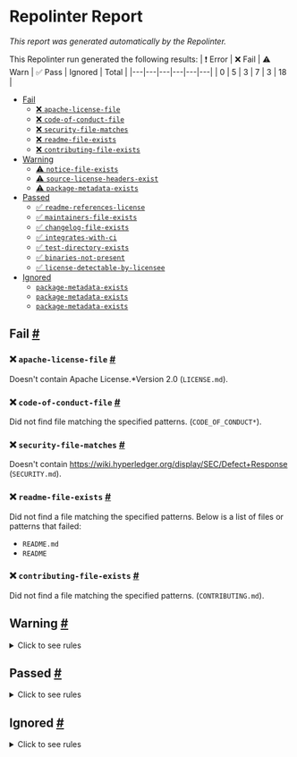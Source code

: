 # Repolinter Report

*This report was generated automatically by the Repolinter.*

This Repolinter run generated the following results:
| ❗  Error | ❌  Fail | ⚠️  Warn | ✅  Pass | Ignored | Total |
|---|---|---|---|---|---|
| 0 | 5 | 3 | 7 | 3 | 18 |

- [Fail](#user-content-fail)
  - [❌ `apache-license-file`](#user-content--apache-license-file)
  - [❌ `code-of-conduct-file`](#user-content--code-of-conduct-file)
  - [❌ `security-file-matches`](#user-content--security-file-matches)
  - [❌ `readme-file-exists`](#user-content--readme-file-exists)
  - [❌ `contributing-file-exists`](#user-content--contributing-file-exists)
- [Warning](#user-content-warning)
  - [⚠️ `notice-file-exists`](#user-content--notice-file-exists)
  - [⚠️ `source-license-headers-exist`](#user-content--source-license-headers-exist)
  - [⚠️ `package-metadata-exists`](#user-content--package-metadata-exists)
- [Passed](#user-content-passed)
  - [✅ `readme-references-license`](#user-content--readme-references-license)
  - [✅ `maintainers-file-exists`](#user-content--maintainers-file-exists)
  - [✅ `changelog-file-exists`](#user-content--changelog-file-exists)
  - [✅ `integrates-with-ci`](#user-content--integrates-with-ci)
  - [✅ `test-directory-exists`](#user-content--test-directory-exists)
  - [✅ `binaries-not-present`](#user-content--binaries-not-present)
  - [✅ `license-detectable-by-licensee`](#user-content--license-detectable-by-licensee)
- [Ignored](#user-content-ignored)
  - [`package-metadata-exists`](#user-content-package-metadata-exists)
  - [`package-metadata-exists`](#user-content-package-metadata-exists)
  - [`package-metadata-exists`](#user-content-package-metadata-exists)

## Fail <a href="#user-content-fail" id="fail">#</a>

### ❌ `apache-license-file` <a href="#user-content--apache-license-file" id="-apache-license-file">#</a>

Doesn't contain Apache License.*Version 2.0 (`LICENSE.md`).

### ❌ `code-of-conduct-file` <a href="#user-content--code-of-conduct-file" id="-code-of-conduct-file">#</a>

Did not find file matching the specified patterns. (`CODE_OF_CONDUCT*`).

### ❌ `security-file-matches` <a href="#user-content--security-file-matches" id="-security-file-matches">#</a>

Doesn't contain https://wiki.hyperledger.org/display/SEC/Defect+Response (`SECURITY.md`).

### ❌ `readme-file-exists` <a href="#user-content--readme-file-exists" id="-readme-file-exists">#</a>

Did not find a file matching the specified patterns. Below is a list of files or patterns that failed:

- `README.md`
- `README`

### ❌ `contributing-file-exists` <a href="#user-content--contributing-file-exists" id="-contributing-file-exists">#</a>

Did not find a file matching the specified patterns. (`CONTRIBUTING.md`).


## Warning <a href="#user-content-warning" id="warning">#</a>

<details>
<summary>Click to see rules</summary>

### ⚠️ `notice-file-exists` <a href="#user-content--notice-file-exists" id="-notice-file-exists">#</a>

Did not find a file matching the specified patterns. (`NOTICE*`).

### ⚠️ `source-license-headers-exist` <a href="#user-content--source-license-headers-exist" id="-source-license-headers-exist">#</a>

Below is a list of files or patterns that failed:

- `js/proto/acm_pb.js`: The first 5 lines do not contain the pattern(s): Copyright, License.
- `js/proto/balance_pb.js`: The first 5 lines do not contain the pattern(s): Copyright, License.
- `js/proto/bcm_pb.js`: The first 5 lines do not contain the pattern(s): Copyright, License.
- `js/proto/crypto_pb.js`: The first 5 lines do not contain the pattern(s): Copyright, License.
- `js/proto/dump_pb.js`: The first 5 lines do not contain the pattern(s): Copyright, License.
- `js/proto/encoding_pb.js`: The first 5 lines do not contain the pattern(s): Copyright, License.
- `js/proto/errors_pb.js`: The first 5 lines do not contain the pattern(s): Copyright, License.
- `js/proto/exec_pb.js`: The first 5 lines do not contain the pattern(s): Copyright, License.
- `js/proto/keys_grpc_pb.js`: The first 5 lines do not contain the pattern(s): Copyright, License.
- `js/proto/keys_pb.js`: The first 5 lines do not contain the pattern(s): Copyright, License.
- `js/proto/names_pb.js`: The first 5 lines do not contain the pattern(s): Copyright, License.
- `js/proto/payload_pb.js`: The first 5 lines do not contain the pattern(s): Copyright, License.
- `js/proto/permission_pb.js`: The first 5 lines do not contain the pattern(s): Copyright, License.
- `js/proto/registry_pb.js`: The first 5 lines do not contain the pattern(s): Copyright, License.
- `js/proto/rpc_pb.js`: The first 5 lines do not contain the pattern(s): Copyright, License.
- `js/proto/rpcdump_grpc_pb.js`: The first 5 lines do not contain the pattern(s): Copyright, License.
- `js/proto/rpcdump_pb.js`: The first 5 lines do not contain the pattern(s): Copyright, License.
- `js/proto/rpcevents_grpc_pb.js`: The first 5 lines do not contain the pattern(s): Copyright, License.
- `js/proto/rpcevents_pb.js`: The first 5 lines do not contain the pattern(s): Copyright, License.
- `js/proto/rpcquery_grpc_pb.js`: The first 5 lines do not contain the pattern(s): Copyright, License.
- `js/proto/rpcquery_pb.js`: The first 5 lines do not contain the pattern(s): Copyright, License.
- `js/proto/rpctransact_grpc_pb.js`: The first 5 lines do not contain the pattern(s): Copyright, License.
- `js/proto/rpctransact_pb.js`: The first 5 lines do not contain the pattern(s): Copyright, License.
- `js/proto/spec_pb.js`: The first 5 lines do not contain the pattern(s): Copyright, License.
- `js/proto/storage_pb.js`: The first 5 lines do not contain the pattern(s): Copyright, License.
- `js/proto/tendermint_pb.js`: The first 5 lines do not contain the pattern(s): Copyright, License.
- `js/proto/txs_pb.js`: The first 5 lines do not contain the pattern(s): Copyright, License.
- `js/proto/validator_pb.js`: The first 5 lines do not contain the pattern(s): Copyright, License.
- `docs/example/basic-app/app.js`: The first 5 lines do not contain the pattern(s): Copyright, License.
- `docs/example/basic-app-website/app.js`: The first 5 lines do not contain the pattern(s): Copyright, License.
- `js/proto/gogoproto/gogo_pb.js`: The first 5 lines do not contain the pattern(s): Copyright, License.
- `vent/test/eth/truffle-config.js`: The first 5 lines do not contain the pattern(s): Copyright, License.
- `js/proto/google/protobuf/descriptor_pb.js`: The first 5 lines do not contain the pattern(s): Copyright, License.
- `js/proto/google/protobuf/timestamp_pb.js`: The first 5 lines do not contain the pattern(s): Copyright, License.
- `js/proto/tendermint/abci/types_grpc_pb.js`: The first 5 lines do not contain the pattern(s): Copyright, License.
- `js/proto/tendermint/abci/types_pb.js`: The first 5 lines do not contain the pattern(s): Copyright, License.
- `js/proto/tendermint/blockchain/types_pb.js`: The first 5 lines do not contain the pattern(s): Copyright, License.
- `js/proto/tendermint/consensus/types_pb.js`: The first 5 lines do not contain the pattern(s): Copyright, License.
- `js/proto/tendermint/consensus/wal_pb.js`: The first 5 lines do not contain the pattern(s): Copyright, License.
- `js/proto/tendermint/crypto/keys_pb.js`: The first 5 lines do not contain the pattern(s): Copyright, License.
- `js/proto/tendermint/crypto/proof_pb.js`: The first 5 lines do not contain the pattern(s): Copyright, License.
- `js/proto/tendermint/mempool/types_pb.js`: The first 5 lines do not contain the pattern(s): Copyright, License.
- `js/proto/tendermint/p2p/conn_pb.js`: The first 5 lines do not contain the pattern(s): Copyright, License.
- `js/proto/tendermint/p2p/pex_pb.js`: The first 5 lines do not contain the pattern(s): Copyright, License.
- `js/proto/tendermint/p2p/types_pb.js`: The first 5 lines do not contain the pattern(s): Copyright, License.
- `js/proto/tendermint/privval/types_pb.js`: The first 5 lines do not contain the pattern(s): Copyright, License.
- `js/proto/tendermint/state/types_pb.js`: The first 5 lines do not contain the pattern(s): Copyright, License.
- `js/proto/tendermint/statesync/types_pb.js`: The first 5 lines do not contain the pattern(s): Copyright, License.
- `js/proto/tendermint/store/types_pb.js`: The first 5 lines do not contain the pattern(s): Copyright, License.
- `js/proto/tendermint/types/block_pb.js`: The first 5 lines do not contain the pattern(s): Copyright, License.
- `js/proto/tendermint/types/canonical_pb.js`: The first 5 lines do not contain the pattern(s): Copyright, License.
- `js/proto/tendermint/types/events_pb.js`: The first 5 lines do not contain the pattern(s): Copyright, License.
- `js/proto/tendermint/types/evidence_pb.js`: The first 5 lines do not contain the pattern(s): Copyright, License.
- `js/proto/tendermint/types/params_pb.js`: The first 5 lines do not contain the pattern(s): Copyright, License.
- `js/proto/tendermint/types/types_pb.js`: The first 5 lines do not contain the pattern(s): Copyright, License.
- `js/proto/tendermint/types/validator_pb.js`: The first 5 lines do not contain the pattern(s): Copyright, License.
- `js/proto/tendermint/version/types_pb.js`: The first 5 lines do not contain the pattern(s): Copyright, License.
- `vent/test/eth/migrations/1614708961_deploy_event_emitter.js`: The first 5 lines do not contain the pattern(s): Copyright, License.
- `vent/test/eth/migrations/1_initial_migration.js`: The first 5 lines do not contain the pattern(s): Copyright, License.
- `vent/test/eth/test/event-emitter.js`: The first 5 lines do not contain the pattern(s): Copyright, License.
- `js/proto/tendermint/libs/bits/types_pb.js`: The first 5 lines do not contain the pattern(s): Copyright, License.
- `js/proto/tendermint/rpc/grpc/types_grpc_pb.js`: The first 5 lines do not contain the pattern(s): Copyright, License.
- `js/proto/tendermint/rpc/grpc/types_pb.js`: The first 5 lines do not contain the pattern(s): Copyright, License.

### ⚠️ `package-metadata-exists` <a href="#user-content--package-metadata-exists" id="-package-metadata-exists">#</a>

Did not find a file matching the specified patterns. (`package.json`).

</details>

## Passed <a href="#user-content-passed" id="passed">#</a>

<details>
<summary>Click to see rules</summary>

### ✅ `readme-references-license` <a href="#user-content--readme-references-license" id="-readme-references-license">#</a>

Did not find file matching the specified patterns. Below is a list of files or patterns that failed:

- `README.md`
- `README`

### ✅ `maintainers-file-exists` <a href="#user-content--maintainers-file-exists" id="-maintainers-file-exists">#</a>

Found file (`MAINTAINERS.md`).

### ✅ `changelog-file-exists` <a href="#user-content--changelog-file-exists" id="-changelog-file-exists">#</a>

Found file (`CHANGELOG.md`).

### ✅ `integrates-with-ci` <a href="#user-content--integrates-with-ci" id="-integrates-with-ci">#</a>

Found file (`.github/workflows/repolinter.yml`).

### ✅ `test-directory-exists` <a href="#user-content--test-directory-exists" id="-test-directory-exists">#</a>

Found file (`testnet`).

### ✅ `binaries-not-present` <a href="#user-content--binaries-not-present" id="-binaries-not-present">#</a>

Excluded file type doesn't exist. (`**/*.exe,**/*.dll,!node_modules/**`).

### ✅ `license-detectable-by-licensee` <a href="#user-content--license-detectable-by-licensee" id="-license-detectable-by-licensee">#</a>

Licensee identified the license for project: Apache-2.0.

</details>

## Ignored <a href="#user-content-ignored" id="ignored">#</a>

<details>
<summary>Click to see rules</summary>

### `package-metadata-exists` <a href="#user-content-package-metadata-exists" id="package-metadata-exists">#</a>

This rule was ignored for the following reason: ignored due to unsatisfied condition(s): "language=ruby"

### `package-metadata-exists` <a href="#user-content-package-metadata-exists" id="package-metadata-exists">#</a>

This rule was ignored for the following reason: ignored due to unsatisfied condition(s): "language=java"

### `package-metadata-exists` <a href="#user-content-package-metadata-exists" id="package-metadata-exists">#</a>

This rule was ignored for the following reason: ignored due to unsatisfied condition(s): "language=python"

</details>

